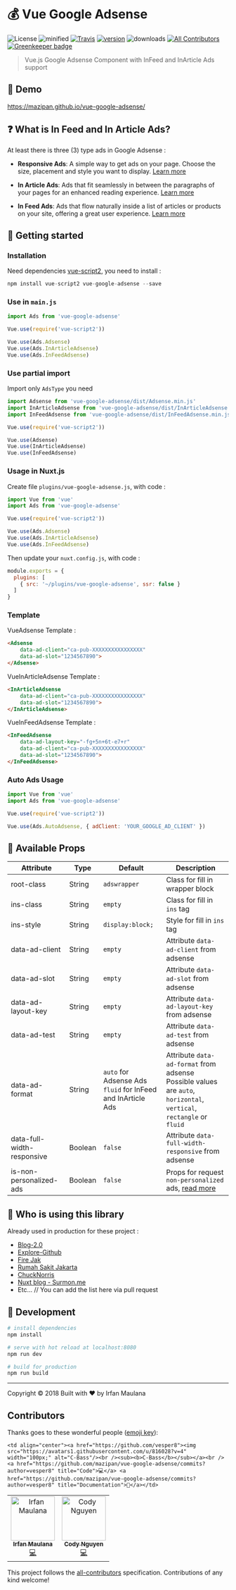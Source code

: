 # 💰 Vue Google Adsense

![License](https://img.shields.io/github/license/mazipan/vue-google-adsense.svg?maxAge=3600) ![minified](https://badgen.net/bundlephobia/minzip/vue-google-adsense) [![Travis](https://img.shields.io/travis/mazipan/vue-google-adsense.svg)](https://travis-ci.org/mazipan/vue-google-adsense) [![version](https://img.shields.io/npm/v/vue-google-adsense.svg?maxAge=60)](https://www.npmjs.com/package/vue-google-adsense) ![downloads](https://img.shields.io/npm/dt/vue-google-adsense.svg?maxAge=3600) [![All Contributors](https://img.shields.io/badge/all_contributors-3-orange.svg?style=flat-square)](#contributors) [![Greenkeeper badge](https://badges.greenkeeper.io/mazipan/vue-google-adsense.svg)](https://greenkeeper.io/)

> Vue.js Google Adsense Component with InFeed and InArticle Ads support

## 🎉 Demo

https://mazipan.github.io/vue-google-adsense/

## :question: What is In Feed and In Article Ads?

At least there is three (3) type ads in Google Adsense :

- **Responsive Ads**: A simple way to get ads on your page. Choose the size, placement and style you want to display. [Learn more](https://support.google.com/adsense/answer/6002575?hl=en_GB)

- **In Article Ads**: Ads that fit seamlessly in between the paragraphs of your pages for an enhanced reading experience. [Learn more](https://support.google.com/adsense/answer/7320112?hl=en_GB)

- **In Feed Ads**: Ads that flow naturally inside a list of articles or products on your site, offering a great user experience. [Learn more](https://support.google.com/adsense/answer/7171765?hl=en_GB)

## 🚀 Getting started

### Installation

Need dependencies [vue-script2](https://github.com/taoeffect/vue-script2), you need to install :

```javascript
npm install vue-script2 vue-google-adsense --save
```

### Use in `main.js`

```javascript
import Ads from 'vue-google-adsense'

Vue.use(require('vue-script2'))

Vue.use(Ads.Adsense)
Vue.use(Ads.InArticleAdsense)
Vue.use(Ads.InFeedAdsense)
```

### Use partial import

Import only `AdsType` you need

```javascript
import Adsense from 'vue-google-adsense/dist/Adsense.min.js'
import InArticleAdsense from 'vue-google-adsense/dist/InArticleAdsense.min.js'
import InFeedAdsense from 'vue-google-adsense/dist/InFeedAdsense.min.js'

Vue.use(require('vue-script2'))

Vue.use(Adsense)
Vue.use(InArticleAdsense)
Vue.use(InFeedAdsense)
```

### Usage in Nuxt.js

Create file `plugins/vue-google-adsense.js`, with code :

 ```javascript
import Vue from 'vue'
import Ads from 'vue-google-adsense'

Vue.use(require('vue-script2'))

Vue.use(Ads.Adsense)
Vue.use(Ads.InArticleAdsense)
Vue.use(Ads.InFeedAdsense)
```

Then update your `nuxt.config.js`, with code :

```javascript
module.exports = {
  plugins: [
    { src: '~/plugins/vue-google-adsense', ssr: false }
  ]
}
```

### Template

VueAdsense Template :

```html
<Adsense
    data-ad-client="ca-pub-XXXXXXXXXXXXXXXX"
    data-ad-slot="1234567890">
</Adsense>
```

VueInArticleAdsense Template :

```html
<InArticleAdsense
    data-ad-client="ca-pub-XXXXXXXXXXXXXXXX"
    data-ad-slot="1234567890">
</InArticleAdsense>
```

VueInFeedAdsense Template :

```html
<InFeedAdsense
    data-ad-layout-key="-fg+5n+6t-e7+r"
    data-ad-client="ca-pub-XXXXXXXXXXXXXXXX"
    data-ad-slot="1234567890">
</InFeedAdsense>
```
### Auto Ads Usage

```js
import Vue from 'vue'
import Ads from 'vue-google-adsense'

Vue.use(require('vue-script2'))

Vue.use(Ads.AutoAdsense, { adClient: 'YOUR_GOOGLE_AD_CLIENT' })
```

## :gift: Available Props

| Attribute          | Type        |Default       | Description                          	  |
|------------------- |------------ |--------------|---------------------------------------	|
| root-class         | String      | `adswrapper` | Class for fill in wrapper block          |
| ins-class          | String      | `empty`      | Class for fill in `ins` tag              |
| ins-style          | String      | `display:block;` | Style for fill in `ins` tag          |
| data-ad-client     | String      | `empty`      | Attribute `data-ad-client` from adsense |
| data-ad-slot       | String      | `empty`      | Attribute `data-ad-slot` from adsense   |
| data-ad-layout-key | String      | `empty`      | Attribute `data-ad-layout-key` from adsense |
| data-ad-test       | String      | `empty`      | Attribute `data-ad-test` from adsense |
| data-ad-format     | String      | `auto` for Adsense Ads<br> `fluid` for InFeed and InArticle Ads | Attribute `data-ad-format` from adsense <br> Possible values are `auto`, `horizontal`, `vertical`, `rectangle` or `fluid` |
| data-full-width-responsive | Boolean | `false`  | Attribute `data-full-width-responsive` from adsense |
| is-non-personalized-ads | Boolean| `false`      | Props for request `non-personalized` ads, [read more](https://support.google.com/adsense/answer/9042142?hl=en&ref_topic=7670012) |

## :metal: Who is using this library

Already used in production for these project :

+ [Blog-2.0](https://github.com/mazipan/blog-2.0)
+ [Explore-Github](https:///mazipan.github.io/explore-github)
+ [Fire Jak](https://mazipan.github.io/FireJak)
+ [Rumah Sakit Jakarta](https://mazipan.github.io/RumahSakitJakarta)
+ [ChuckNorris](https://mazipan.github.io/chucknorris)
+ [Nuxt blog - Surmon.me](https://github.com/surmon-china/surmon.me)
+ Etc... // You can add the list here via pull request

## 🏃 Development

``` bash
# install dependencies
npm install

# serve with hot reload at localhost:8080
npm run dev

# build for production
npm run build
```

---

Copyright © 2018 Built with ❤️ by Irfan Maulana

## Contributors

Thanks goes to these wonderful people ([emoji key](https://github.com/all-contributors/all-contributors#emoji-key)):

<!-- ALL-CONTRIBUTORS-LIST:START - Do not remove or modify this section -->
<!-- prettier-ignore -->
<table>
  <tr>
    <td align="center"><a href="https://www.mazipan.xyz/"><img src="https://avatars0.githubusercontent.com/u/7221389?v=4" width="100px;" alt="Irfan Maulana"/><br /><sub><b>Irfan Maulana</b></sub></a><br /><a href="https://github.com/mazipan/vue-google-adsense/commits?author=mazipan" title="Code">💻</a></td>
    <td align="center"><a href="https://github.com/codynguyen"><img src="https://avatars3.githubusercontent.com/u/252787?v=4" width="100px;" alt="Cody Nguyen"/><br /><sub><b>Cody Nguyen</b></sub></a><br /><a href="https://github.com/mazipan/vue-google-adsense/commits?author=codynguyen" title="Code">💻</a></td>

    <td align="center"><a href="https://github.com/vesper8"><img src="https://avatars1.githubusercontent.com/u/816028?v=4" width="100px;" alt="C-Bass"/><br /><sub><b>C-Bass</b></sub></a><br /><a href="https://github.com/mazipan/vue-google-adsense/commits?author=vesper8" title="Code">💻</a> <a href="https://github.com/mazipan/vue-google-adsense/commits?author=vesper8" title="Documentation">📖</a></td>

 

  </tr>
</table>

<!-- ALL-CONTRIBUTORS-LIST:END -->

This project follows the [all-contributors](https://github.com/all-contributors/all-contributors) specification. Contributions of any kind welcome!
